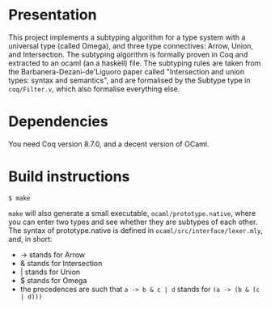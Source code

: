 # Presentation

This project implements a subtyping algorithm for a type system with a universal type (called Omega), and three type connectives: Arrow, Union, and Intersection.
The subtyping algorithm is formally proven in Coq and extracted to an ocaml (an a haskell) file.
The subtyping rules are taken from the Barbanera-Dezani-de'Liguoro paper called "Intersection and union types: syntax and semantics", and are formalised by the Subtype type in `coq/Filter.v`, which also formalise everything else.

# Dependencies
You need Coq version 8.7.0, and a decent version of OCaml.

# Build instructions
`$ make`

`make` will also generate a small executable, `ocaml/prototype.native`, where you can enter two types and see whether they are subtypes of each other.
The syntax of prototype.native is defined in `ocaml/src/interface/lexer.mly`, and, in short:
* -> stands for Arrow
* & stands for Intersection
* | stands for Union
* $ stands for Omega
* the precedences are such that `a -> b & c | d` stands for `(a -> (b & (c | d)))`